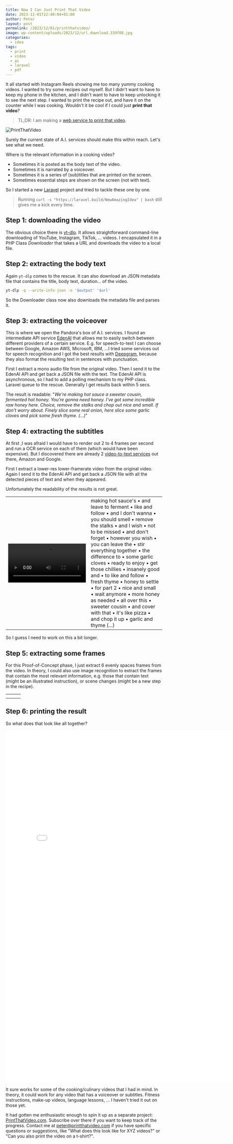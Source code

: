 ```yaml
---
title: Now I Can Just Print That Video
date: 2023-12-01T22:49:04+01:00
author: Peter
layout: post
permalink: /2023/12/01/printthatvideo/
image: wp-content/uploads/2023/12/url.download.339f88.jpg
categories:
  - idea
tags:
  - print
  - video
  - ai
  - laravel
  - pdf
---
```

It all started with Instagram Reels showing me too many yummy cooking videos. I wanted to try some recipes out myself. 
But I didn't want to have to keep my phone in the kitchen, and I didn't want to have to keep unlocking it to see the next step. 
I wanted to print the recipe out, and have it on the counter while I was cooking. 
Wouldn't it be cool if I could just **print that video**?

> TL;DR: I am making a [web service to print that video](https://printthatvideo.com).

![PrintThatVideo](/wp-content/uploads/2023/12/url.download.339f88.jpg)

Surely the current state of A.I. services should make this within reach. Let's see what we need.

Where is the relevant information in a cooking video?

* Sometimes it is posted as the body text of the video. 
* Sometimes it is narrated by a voiceover. 
* Sometimes it is a series of (sub)titles that are printed on the screen.
* Sometimes essential steps are shown on the screen (not with text).

So I started a new [Laravel](https://laravel.com) project and tried to tackle these one by one.

> Running `curl -s "https://laravel.build/NewAmazingIdea" | bash` still gives me a kick every time.

## Step 1: downloading the video

The obvious choice there is [yt-dlp](https://github.com/yt-dlp/yt-dlp). 
It allows straightforward command-line downloading of YouTube, Instagram, TikTok, ... videos.
I encapsulated it in a PHP Class _Downloader_ that takes a URL and downloads the video to a local file.

## Step 2: extracting the body text

Again `yt-dlp` comes to the rescue. It can also download an JSON metadata file that contains the title, body text, duration... of the video.

```bash
yt-dlp -q --write-info-json -o '$output' '$url'
```
So the Downloader class now also downloads the metadata file and parses it.

## Step 3: extracting the voiceover

This is where we open the Pandora's box of A.I. services. I found an intermediate API service [EdenAI](https://www.edenai.co) that allows me to easily switch between different providers of a certain service. E.g. for speech-to-text I can choose between Google, Amazon AWS, Microsoft, IBM, ...I tried some services out for speech recognition and I got the best results with [Deepgram](https://deepgram.com), because they also format the resulting text in sentences with punctuation. 

First I extract a mono audio file from the original video. Then I send it to the EdenAI API and get back a JSON file with the text.
The EdenAI API is asynchronous, so I had to add a polling mechanism to my PHP class. Laravel queue to the rescue. Generally I get results back within 5 secs.

The result is readable: "_We're making hot sauce a sweeter cousin, fermented hot honey. You're gonna need honey. I've got some incredible raw honey here. Choice, remove the stalks and chop out nice and small. If don't worry about. Finely slice some real onion, here slice some garlic cloves and pick some fresh thyme. (...)_"

## Step 4: extracting the subtitles

At first ,I was afraid I would have to render out 2 to 4 frames per second and run a OCR service on each of them (which would have been expensive). 
But I discovered there are already 2 [video-to-text services](https://www.edenai.co/providers?technologies=Video) out there, Amazon and Google.

First I extract a lower-res lower-framerate video from the original video. Again I send it to the EdenAI API and get back a JSON file with all the detected pieces of text and when they appeared.

Unfortunately the readability of the results is not great.

<table><tr><td><video controls width="250"><source src="/wp-content/uploads/2023/12/chilis.mp4" type="video/mp4" /></video></td>
<td>making hot sauce's &bull; and leave to ferment &bull; like and follow &bull; and I don't wanna &bull; you should smell &bull; remove the stalks &bull; and I wish &bull; not to be missed &bull; and don't forget &bull; however you wish &bull; you can leave the &bull; stir everything together &bull; the difference to &bull; some garlic cloves &bull; ready to enjoy &bull; get those chillies &bull; insanely good and &bull; to like and follow &bull; fresh thyme &bull; honey to settle &bull; for part 2 &bull; nice and small &bull; wait anymore &bull; more honey as needed &bull; all over this &bull; sweeter cousin &bull; and cover with that &bull; it's like pizza &bull; and chop it up &bull; garlic and thyme (...)</td></tr></table>

So I guess I need to work on this a bit longer.

## Step 5: extracting some frames

For this Proof-of-Concept phase, I just extract 6 evenly spaces frames from the video. In theory, I could also use image recognition to extract the frames that contain the most relevant information, e.g. those that contain text (might be an illustrated instruction), or scene changes (might be a new step in the recipe).

<table><tr>
<td><img src="/wp-content/uploads/2023/12/ig-9fa8bbef/f.0002.jpg" alt=""></td>
<td><img src="/wp-content/uploads/2023/12/ig-9fa8bbef/f.0003.jpg" alt=""></td>
<td><img src="/wp-content/uploads/2023/12/ig-9fa8bbef/f.0004.jpg" alt=""></td>
</tr><tr>
<td><img src="/wp-content/uploads/2023/12/ig-9fa8bbef/f.0005.jpg" alt=""></td>
<td><img src="/wp-content/uploads/2023/12/ig-9fa8bbef/f.0006.jpg" alt=""></td>
<td><img src="/wp-content/uploads/2023/12/ig-9fa8bbef/f.0007.jpg" alt=""></td>
</tr></table>

## Step 6: printing the result

So what does that look like all together?

<embed src="/wp-content/uploads/2023/12/recipe1.pdf" width="800px" height="1130px" />

It sure works for some of the cooking/culinary videos that I had in mind. 
In theory, it could work for any video that has a voiceover or subtitles.
Fitness instructions, make-up videos, language lessons, ...
I haven't tried it out on those yet.

It had gotten me enthusiastic enough to spin it up as a separate project: [PrintThatVideo.com](https://printthatvideo.com).
Subscribe over there if you want to keep track of the progress.
Contact me at peter@printthatvideo.com if you have specific questions or suggestions, like "What does this look like for XYZ videos?" or "Can you also print the video on a t-shirt?".